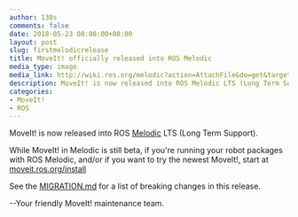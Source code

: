```yaml
---
author: 130s
comments: false
date: 2018-05-23 00:00:00+00:00
layout: post
slug: firstmelodicrelease
title: MoveIt! officially released into ROS Melodic
media_type: image
media_link: http://wiki.ros.org/melodic?action=AttachFile&do=get&target=melodic.jpg
description: MoveIt! is now released into ROS Melodic LTS (Long Term Support)!
categories:
- MoveIt!
- ROS
---
```


MoveIt! is now released into ROS [Melodic](http://wiki.ros.org/melodic) LTS (Long Term Support).

While MoveIt! in Melodic is still beta, if you're running your robot packages with ROS Melodic, and/or if you want to try the newest MoveIt!, start at [moveit.ros.org/install](http://moveit.ros.org/install/)

See the [MIGRATION.md](https://github.com/ros-planning/moveit/blob/melodic-devel/MIGRATION.md) for a list of breaking changes in this release.

--Your friendly MoveIt! maintenance team.
